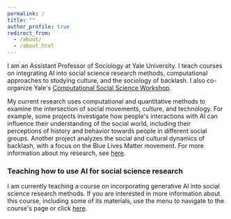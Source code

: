 ```yaml
---
permalink: /
title: ""
author_profile: true
redirect_from: 
  - /about/
  - /about.html
---
```


I am an Assistant Professor of Sociology at Yale University. I teach courses on integrating AI into social science research methods, computational approaches to studying culture, and the sociology of backlash. I also co-organize Yale's [Computational Social Science Workshop](https://isps.yale.edu/computational-social-science-workshop).

My current research uses computational and quantitative methods to examine the intersection of social movements, culture, and technology. For example, some projects investigate how people's interactions with AI can influence their understanding of the social world, including their perceptions of history and behavior towards people in different social groups. Another project analyzes the social and cultural dynamics of backlash, with a focus on the Blue Lives Matter movement. For more information about my research, see [here](https://dkarell.github.io/research/).

### Teaching how to use AI for social science research

I am currently teaching a course on incorporating generative AI into social science research methods. If you are interested in more information about this course, including some of its materials, use the menu to navigate to the course's page or click [here](https://dkarell.github.io/ai_for_social_science_methods/).
